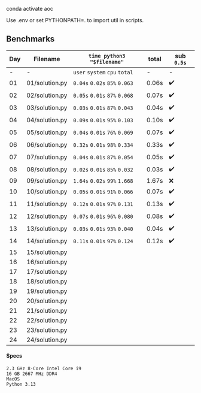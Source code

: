 conda activate aoc

Use .env or set PYTHONPATH=. to import util in scripts.

## Benchmarks

| Day   | Filename        | `time python3 "$filename"`    | total  | sub `0.5s` |
| ----- | --------------- | ----------------------------- | ------ | -------- |
| -     | -               | `user` `system` `cpu` `total` | -      | -  |
| 01    | 01/solution.py  | `0.04s` `0.02s` `85%` `0.063` | 0.06s  | ✔️ |
| 02    | 02/solution.py  | `0.05s` `0.01s` `87%` `0.068` | 0.07s  | ✔️ |
| 03    | 03/solution.py  | `0.03s` `0.01s` `87%` `0.043` | 0.04s  | ✔️ |
| 04    | 04/solution.py  | `0.09s` `0.01s` `95%` `0.103` | 0.10s  | ✔️ |
| 05    | 05/solution.py  | `0.04s` `0.01s` `76%` `0.069` | 0.07s  | ✔️ |
| 06    | 06/solution.py  | `0.32s` `0.01s` `98%` `0.334` | 0.33s  | ✔️ |
| 07    | 07/solution.py  | `0.04s` `0.01s` `87%` `0.054` | 0.05s  | ✔️ |
| 08    | 08/solution.py  | `0.02s` `0.01s` `85%` `0.032` | 0.03s  | ✔️ |
| 09    | 09/solution.py  | `1.64s` `0.02s` `99%` `1.668` | 1.67s  | ❌ |
| 10    | 10/solution.py  | `0.05s` `0.01s` `91%` `0.066` | 0.07s  | ✔️ |
| 11    | 11/solution.py  | `0.12s` `0.01s` `97%` `0.131` | 0.13s  | ✔️ |
| 12    | 12/solution.py  | `0.07s` `0.01s` `96%` `0.080` | 0.08s  | ✔️ |
| 13    | 13/solution.py  | `0.03s` `0.01s` `93%` `0.040` | 0.04s  | ✔️ |
| 14    | 14/solution.py  | `0.11s` `0.01s` `97%` `0.124` | 0.12s  | ✔️ |
| 15    | 15/solution.py  |                               |        |    |
| 16    | 16/solution.py  |                               |        |    |
| 17    | 17/solution.py  |                               |        |    |
| 18    | 18/solution.py  |                               |        |    |
| 19    | 19/solution.py  |                               |        |    |
| 20    | 20/solution.py  |                               |        |    |
| 21    | 21/solution.py  |                               |        |    |
| 22    | 22/solution.py  |                               |        |    |
| 23    | 23/solution.py  |                               |        |    |
| 24    | 24/solution.py  |                               |        |    |

#### Specs
```
2.3 GHz 8-Core Intel Core i9
16 GB 2667 MHz DDR4
MacOS
Python 3.13
```
